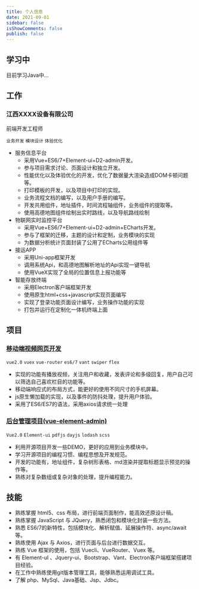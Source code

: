 ```yaml
---
title: 个人信息
date: 2021-09-01
sidebar: false
isShowComments: false
publish: false
---
```


<Cat />

## 学习中

目前学习Java中...
## 工作

### 江西XXXX设备有限公司

前端开发工程师

`业务开发` `模块设计`  `体验优化`

- 服务信息平台
  - 采用Vue+ES6/7+Element-ui+D2-admin开发。
  - 参与项目需求讨论、页面设计和独立开发。
  - 性能优化以及体验优化的开发，优化了数据量大渲染造成DOM卡顿问题等。
  - 打印模板的开发，以及项目中打印的实现。
  - 业务流程文档的编写，以及用户手册的编写。
  - 开发共用组件，地址插件，时间流程轴组件，业务组件的提取等。
  - 使用高德地图组件绘制出实时路线，以及导航路线绘制
- 物联网实时监控平台
  - 采用Vue+ES6/7+Element-ui+D2-admin+ECharts开发。
  - 参与了框架的迁移，主题的设计和定制，业务模块的实现
  - 为数据分析统计页面封装了公用了ECharts公用组件等
- 接运APP
  - 采用Uni-app框架开发
  - 调用系统Api，和高德地图解析地址的Api实现一键导航
  - 使用VueX实现了全局的位置信息上报功能等
 - 智能存放终端
   - 采用Electron客户端框架开发
   - 使用原生html+css+javascript实现页面编写
   - 实现了登录功能页面设计编写，业务操作功能的实现
   - 打包并运行在定制化一体机终端上面


## 项目

### [移动端视频网页开发](http://iskr.gitee.io/works/#/)

`vue2.0` `vuex`  `vue-router` `es6/7` `vant` `swiper`  `flex`

- 实现的功能有播放视频，关注用户和收藏，发表评论和多级回复，用户自己可以筛选自己喜欢栏目的功能等。
- 移动端响应式的布局方式，能更好的使用不同尺寸的手机屏幕。
- js原生懒加载的实现，以及事件的防抖处理，提升用户体验。
- 采用了ES6/ES7的语法，采用axios请求统一处理

### [后台管理项目(vue-element-admin)](https://gitee.com/iskr/vue)

`Vue2.0` `Element-ui` `pdfjs` `dayjs` 	`lodash` `scss`

- 利用开源项目开发一些DEMO，更好的应用到业务模块中。
- 学习开源项目的编程习惯、编程思想及开发规范。
- 开发的功能有，地址组件，复杂树形表格、md渲染并提取标题显示预览的操作等。
- 熟练对复杂数组或复杂对象的处理，提升编程能力。



## 技能

- 熟练掌握 html5、css 布局，进行前端页面制作，能高效还原设计稿。
- 熟练掌握 JavaScript 与 JQuery，熟悉闭包和模块化封装一些方法。
- 熟悉 ES6/7的新特性，包括模块化、解析赋值、延展操作符、async/await等。
- 熟练使用 Ajax 与 Axios，进行页面与后台进行数据交互。
- 熟练 Vue 框架的使用，包括 Vuecli、VueRouter、Vuex 等。
- 有 Element-ul 、Jquery-ui、Bootstrap、Vant、Electron客户端框架搭建项目经验。
- 在工作中熟练使用git版本管理工具，能够熟悉运用调试工具。
- 了解 php、MySql、Java基础、Jsp、Jdbc。